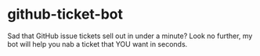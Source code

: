 # github-ticket-bot
Sad that GitHub issue tickets sell out in under a minute? Look no further, my bot will help you nab a ticket that YOU want in seconds.
